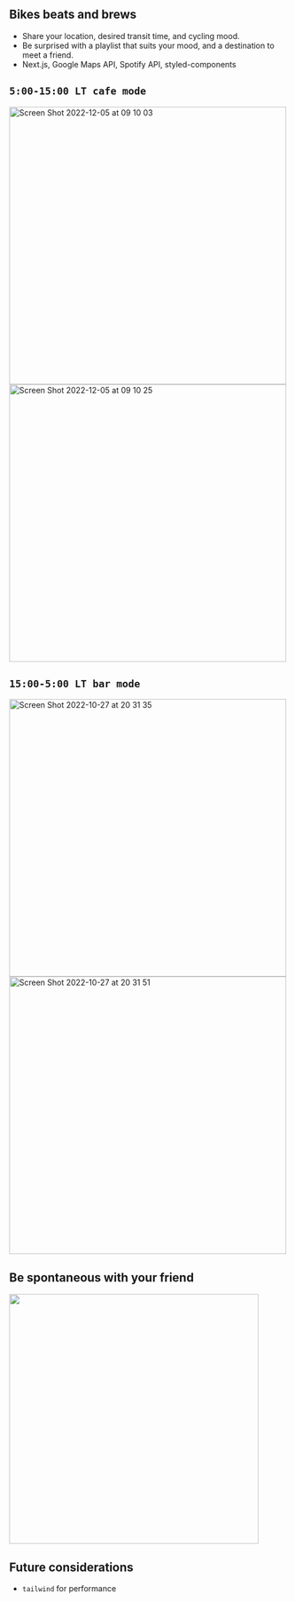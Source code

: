 ## Bikes beats and brews
- Share your location, desired transit time, and cycling mood.
- Be surprised with a playlist that suits your mood, and a destination to meet a friend.
- Next.js, Google Maps API, Spotify API, styled-components

## `5:00-15:00 LT cafe mode`
<img width="500" alt="Screen Shot 2022-12-05 at 09 10 03 " src="https://user-images.githubusercontent.com/112890821/205657447-9ef2b4d9-2c2c-45c8-970c-b77a835196bd.png">
<img width="500" alt="Screen Shot 2022-12-05 at 09 10 25 " src="https://user-images.githubusercontent.com/112890821/205657477-c2a1d925-ca15-4135-b031-05e9084ce1e4.png">

## `15:00-5:00 LT bar mode`
<img width="500" alt="Screen Shot 2022-10-27 at 20 31 35 " src="https://user-images.githubusercontent.com/112890821/198422126-81eb4b55-cd08-412f-8655-53a425c2817f.png">
<img width="500" alt="Screen Shot 2022-10-27 at 20 31 51 " src="https://user-images.githubusercontent.com/112890821/198422138-44dade1b-b9fa-4360-bd62-bfc9c41c9d76.png">

## Be spontaneous with your friend
<img width="450" src="https://user-images.githubusercontent.com/112890821/197364462-2adfdbb5-bd77-4ade-b94d-89ff390186ad.jpeg" />

## Future considerations
- `tailwind` for performance
